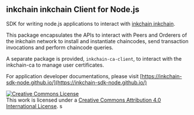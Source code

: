 ## inkchain inkchain Client for Node.js

SDK for writing node.js applications to interact with [inkchain inkchain](http://inkchain-inkchain.readthedocs.io/en/latest/).

This package encapsulates the APIs to interact with Peers and Orderers of the inkchain network to install and instantiate chaincodes, send transaction invocations and perform chaincode queries. 

A separate package is provided, `inkchain-ca-client`, to interact with the inkchain-ca to manage user certificates.

For application developer documentations, please visit [https://inkchain-sdk-node.github.io/](https://inkchain-sdk-node.github.io/)

<a rel="license" href="http://creativecommons.org/licenses/by/4.0/"><img alt="Creative Commons License" style="border-width:0" src="https://i.creativecommons.org/l/by/4.0/88x31.png" /></a><br />This work is licensed under a <a rel="license" href="http://creativecommons.org/licenses/by/4.0/">Creative Commons Attribution 4.0 International License</a>.
s
